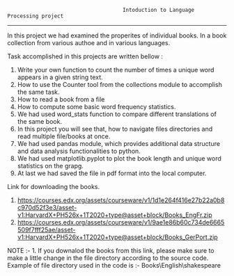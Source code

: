                                          Intoduction to Language Processing project

*******************************************************************************************************************************************

In this project we had examined the properites of individual books. In a book collection from various authoe and in various languages.

Task accomplished in this projects are written bellow :

  1. Write your own function to count the number of times a unique word appears in a given string text.
  2. How to use the Counter tool from the collections module to accomplish the same task.
  3. How to read a book from a file
  4. How to compute some basic word frequency statistics.
  5. We had used word_stats function to compare different translations of the same book.
  6. In this project you will see that, how to navigate files directories and read multiple file/books at once.
  7. We had used pandas module, which provides additional data structure and data analysis functionalities to python.
  8. We had used matplotlib.pyplot to plot the book length and unique word statistics on the grapg.
  9. At last we had saved the file in pdf format into the local computer.

Link for downloading the books.

  1. https://courses.edx.org/assets/courseware/v1/1d1e264f416e27b22a0b8c970d52f3e3/asset-v1:HarvardX+PH526x+1T2020+type@asset+block/Books_EngFr.zip
  2. https://courses.edx.org/assets/courseware/v1/9ae1e86b60c734de6665509f7fff25ae/asset-v1:HarvardX+PH526x+1T2020+type@asset+block/Books_GerPort.zip

NOTE :- 1. If you downalod the books from this link, please make sure to make a little change in the file directory according to the source code.
           Example of file directory used in the code is :- Books\English\shakespeare   
           
